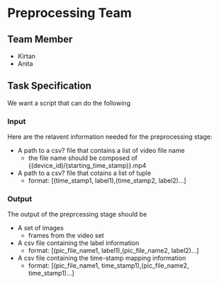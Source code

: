 # Preprocessing Team

## Team Member
* Kirtan
* Anita

## Task Specification
We want a script that can do the following

### Input
Here are the relavent information needed for the preprocessing stage:
* A path to a csv? file that contains a list of video file name
    * the file name should be composed of {(device_id)/(starting_time_stamp)}.mp4
* A path to a csv? file that cotains a list of tuple
    * format: [(time_stamp1, label1),(time_stamp2, label2)...]


### Output
The output of the preprcessing stage should be 
* A set of images 
    * frames from the video set
* A csv file containing the label information
    * format: [(pic_file_name1, label1),(pic_file_name2, label2)...]
* A csv file containing the time-stamp mapping information
    * format: [(pic_file_name1, time_stamp1),(pic_file_name2, time_stamp1)...]
